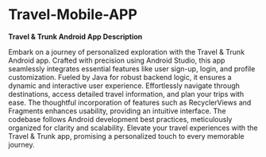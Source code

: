 # Travel-Mobile-APP
**Travel & Trunk Android App Description**

Embark on a journey of personalized exploration with the Travel & Trunk Android app. Crafted with precision using Android Studio, this app seamlessly integrates essential features like user sign-up, login, and profile customization. Fueled by Java for robust backend logic, it ensures a dynamic and interactive user experience. Effortlessly navigate through destinations, access detailed travel information, and plan your trips with ease. The thoughtful incorporation of features such as RecyclerViews and Fragments enhances usability, providing an intuitive interface. The codebase follows Android development best practices, meticulously organized for clarity and scalability. Elevate your travel experiences with the Travel & Trunk app, promising a personalized touch to every memorable journey.
